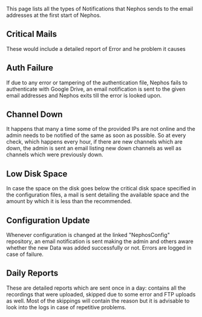 This page lists all the types of Notifications that Nephos sends to the email addresses at the first start of Nephos.

## Critical Mails
These would include a detailed report of Error and he problem it causes

## Auth Failure
If due to any error or tampering of the authentication file, Nephos fails to authenticate with Google Drive, an email notification is sent to the given email addresses and Nephos exits till the error is looked upon.

## Channel Down
It happens that many a time some of the provided IPs are not online and the admin needs to be notified of the same as soon as possible. So at every check, which happens every hour, if there are new channels which are down, the admin is sent an email listing new down channels as well as channels which were previously down.

## Low Disk Space
In case the space on the disk goes below the critical disk space specified in the configuration files, a mail is sent detailing the available space and the amount by which it is less than the recommended.

## Configuration Update
Whenever configuration is changed at the linked "NephosConfig" repository, an email notification is sent making the admin and others aware whether the new Data was added successfully or not. Errors are logged in case of failure.

## Daily Reports
These are detailed reports which are sent once in a day: contains all the recordings that were uploaded, skipped due to some error and FTP uploads as well. Most of the skippings will contain the reason but it is advisable to look into the logs in case of repetitive problems.